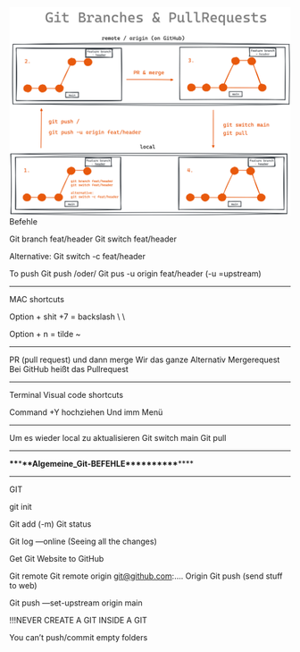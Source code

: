 ![Git branches diagram](image.png)
Befehle

Git branch feat/header
Git switch feat/header

Alternative:
Git switch -c feat/header

To push
Git push
/oder/
Git pus -u origin feat/header
(-u =upstream)

---

MAC shortcuts

Option + shit +7 = backslash \ \

Option + n = tilde ~

---

PR (pull request) und dann merge
Wir das ganze
Alternativ Mergerequest
Bei GitHub heißt das Pullrequest

---

Terminal Visual code shortcuts

Command +Y
hochziehen
Und imm Menü

---

Um es wieder local zu aktualisieren
Git switch main
Git pull

---

****\*\*****\*****\*\*****Algemeine_Git-BEFEHLE******\*\*\*\*******\*\*******\*\*\*\*******

---

GIT

git init

Git add (-m)
Git status

Git log —online
(Seeing all the changes)

Get Git Website to GitHub

Git remote
Git remote origin git@github.com:….
Origin
Git push (send stuff to web)

Git push —set-upstream origin main

!!!NEVER CREATE A GIT INSIDE A GIT

You can’t push/commit empty folders
